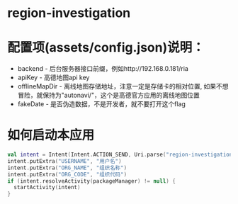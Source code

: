# region-investigation

# 配置项(assets/config.json)说明：

* backend - 后台服务器接口前缀，例如http://192.168.0.181/ria
* apiKey - 高德地图api key
* offlineMapDir - 离线地图存储地址，注意一定是存储卡的相对位置, 如果不想冒险，就保持为"autonavi/"，这个是高德官方应用的离线地图位置
* fakeDate - 是否伪造数据，不是开发者，就不要打开这个flag

# 如何启动本应用

```kotlin
val intent = Intent(Intent.ACTION_SEND, Uri.parse("region-investigation://"))
intent.putExtra("USERNAME", "用户名")
intent.putExtra("ORG_NAME", "组织名称")
intent.putExtra("ORG_CODE", "组织代码")
if (intent.resolveActivity(packageManager) != null) {
  startActivity(intent)
}
```
